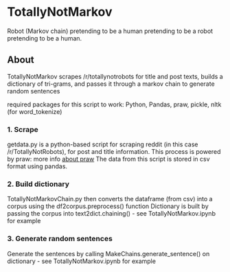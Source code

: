 # TotallyNotMarkov
Robot (Markov chain) pretending to be a human pretending to be a robot pretending to be a human.

## About
TotallyNotMarkov scrapes /r/totallynotrobots for title and post texts, builds a dictionary of tri-grams, and passes it through a markov chain to generate random sentences

required packages for this script to work: Python, Pandas, praw, pickle, nltk (for word_tokenize)

### 1. Scrape
getdata.py is a python-based script for scraping reddit (in this case /r/TotallyNotRobots), for post and title information. This process is powered by praw: more info [about praw](https://praw.readthedocs.io/en/stable/ "praw documentation")
The data from this script is stored in csv format using pandas.

### 2. Build dictionary
TotallyNotMarkovChain.py then converts the dataframe (from csv) into a corpus using the df2corpus.preprocess() function
Dictionary is built by passing the corpus into text2dict.chaining()
	- see TotallyNotMarkov.ipynb for example

### 3. Generate random sentences
Generate the sentences by calling MakeChains.generate_sentence() on dictionary
	- see TotallyNotMarkov.ipynb for example

